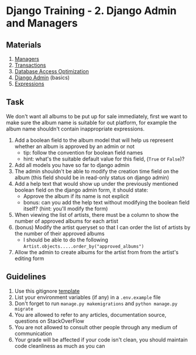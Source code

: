 # Django Training - 2. Django Admin and Managers

## Materials
1. [Managers](https://docs.djangoproject.com/en/4.0/topics/db/managers/)
2. [Transactions](https://docs.djangoproject.com/en/4.0/topics/db/transactions/)
3. [Database Access Optimization](https://docs.djangoproject.com/en/4.0/topics/db/optimization/)
4. [Django Admin](https://docs.djangoproject.com/en/4.0/ref/contrib/admin/) (basics)
5. [Expressions](https://docs.djangoproject.com/en/4.0/ref/models/expressions/)

## Task
We don't want all albums to be put up for sale immediately, first we want to make sure the album name is suitable for out platform, for example
the album name shouldn't contain inappropriate expressions.

1. Add a boolean field to the album model that will help us represent whether an album is approved by an admin or not
    * tip: follow the convention for boolean field names
    * hint: what's the suitable default value for this field, (`True` or `False`)?
2. Add all models you have so far to django admin
3. The admin shouldn't be able to modify the creation time field on the album (this field should be in read-only status on django admin)
4. Add a help text that would show up under the previously mentioned boolean field on the django admin form, it should state: 
    * Approve the album if its name is not explicit
    * bonus: can you add the help text without modifying the boolean field itself? (hint: you'll modify the form)
5. When viewing the list of artists, there must be a column to show the number of approved albums for each artist
6. (bonus) Modify the artist queryset so that I can order the list of artists by the number of their approved albums
    * I should be able to do the following `Artist.objects.....order_by("approved_albums")`
7. Allow the admin to create albums for the artist from from the artist's editing form

## Guidelines
1. Use this gitignore [template](https://raw.githubusercontent.com/github/gitignore/master/Python.gitignore)
2. List your environment variables (if any) in a `.env.example` file
3. Don't forget to run `manage.py makemigrations` and `python manage.py migrate`
4. You are allowed to refer to any articles, documentation source, questions on StackOverFlow
5. You are not allowed to consult other people through any medium of communication
6. Your grade will be affected if your code isn't clean, you should maintain code cleanliness as much as you can
